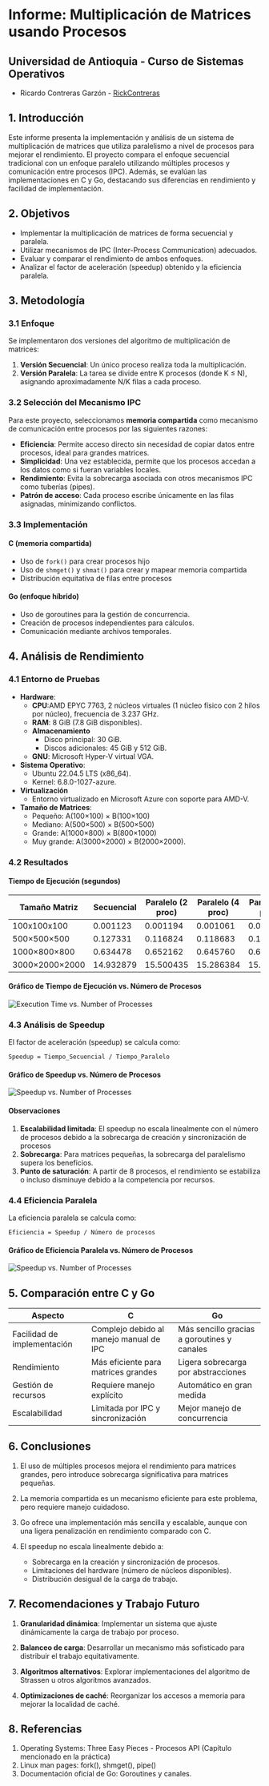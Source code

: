# Informe: Multiplicación de Matrices usando Procesos

## Universidad de Antioquia - Curso de Sistemas Operativos

- Ricardo Contreras Garzón - [RickContreras](https://github.com/RickContreras)


## 1. Introducción

Este informe presenta la implementación y análisis de un sistema de multiplicación de matrices que utiliza paralelismo a nivel de procesos para mejorar el rendimiento. El proyecto compara el enfoque secuencial tradicional con un enfoque paralelo utilizando múltiples procesos y comunicación entre procesos (IPC). Además, se evalúan las implementaciones en C y Go, destacando sus diferencias en rendimiento y facilidad de implementación.

## 2. Objetivos

- Implementar la multiplicación de matrices de forma secuencial y paralela.
- Utilizar mecanismos de IPC (Inter-Process Communication) adecuados.
- Evaluar y comparar el rendimiento de ambos enfoques.
- Analizar el factor de aceleración (speedup) obtenido y la eficiencia paralela.

## 3. Metodología

### 3.1 Enfoque

Se implementaron dos versiones del algoritmo de multiplicación de matrices:

1. **Versión Secuencial**: Un único proceso realiza toda la multiplicación.
2. **Versión Paralela**: La tarea se divide entre K procesos (donde K ≤ N), asignando aproximadamente N/K filas a cada proceso.

### 3.2 Selección del Mecanismo IPC

Para este proyecto, seleccionamos **memoria compartida** como mecanismo de comunicación entre procesos por las siguientes razones:

- **Eficiencia**: Permite acceso directo sin necesidad de copiar datos entre procesos, ideal para grandes matrices.
- **Simplicidad**: Una vez establecida, permite que los procesos accedan a los datos como si fueran variables locales.
- **Rendimiento**: Evita la sobrecarga asociada con otros mecanismos IPC como tuberías (pipes).
- **Patrón de acceso**: Cada proceso escribe únicamente en las filas asignadas, minimizando conflictos.

### 3.3 Implementación

#### C (memoria compartida)
- Uso de `fork()` para crear procesos hijo
- Uso de `shmget()` y `shmat()` para crear y mapear memoria compartida
- Distribución equitativa de filas entre procesos

#### Go (enfoque híbrido)
- Uso de goroutines para la gestión de concurrencia.
- Creación de procesos independientes para cálculos.
- Comunicación mediante archivos temporales.

## 4. Análisis de Rendimiento

### 4.1 Entorno de Pruebas

- **Hardware**:
  - **CPU**:AMD EPYC 7763, 2 núcleos virtuales (1 núcleo físico con 2 hilos por núcleo), frecuencia de 3.237 GHz.
  - **RAM**: 8 GiB (7.8 GiB disponibles).
  - **Almacenamiento**
    - Disco principal: 30 GiB.
    - Discos adicionales: 45 GiB y 512 GiB.
  - **GNU**: Microsoft Hyper-V virtual VGA.
- **Sistema Operativo**:
  - Ubuntu 22.04.5 LTS (x86_64).
  - Kernel: 6.8.0-1027-azure.
- **Virtualización**
  - Entorno virtualizado en Microsoft Azure con soporte para AMD-V.
- **Tamaño de Matrices**:
  - Pequeño: A(100×100) × B(100×100)
  - Mediano: A(500×500) × B(500×500)
  - Grande: A(1000×800) × B(800×1000)
  - Muy grande: A(3000×2000) × B(2000×2000).

### 4.2 Resultados

#### Tiempo de Ejecución (segundos)

| Tamaño Matriz | Secuencial | Paralelo (2 proc) | Paralelo (4 proc) | Paralelo (8 proc) |
|---------------|------------|-------------------|-------------------|-------------------|
| 100x100x100   | 0.001123   | 0.001194          | 0.001061          | 0.000785         |
| 500×500×500   | 0.127331   | 0.116824          | 0.118683          | 0.118433          |
| 1000×800×800  | 0.634478   | 0.652162          | 0.645760          | 0.633319         |
| 3000×2000×2000| 14.932879  | 15.500435          | 15.286384          | 15.011648         |

#### Gráfico de Tiempo de Ejecución vs. Número de Procesos

<img alt="Execution Time vs. Number of Processes" src="./imgs/execution_time_vs_processes.png">

### 4.3 Análisis de Speedup

El factor de aceleración (speedup) se calcula como:

```
Speedup = Tiempo_Secuencial / Tiempo_Paralelo
```

#### Gráfico de Speedup vs. Número de Procesos

<img alt="Speedup vs. Number of Processes" src="./imgs/speedup_vs_processes.png">

#### Observaciones

1. **Escalabilidad limitada**: El speedup no escala linealmente con el número de procesos debido a la sobrecarga de creación y sincronización de procesos
2. **Sobrecarga**: Para matrices pequeñas, la sobrecarga del paralelismo supera los beneficios.
3. **Punto de saturación**: A partir de 8 procesos, el rendimiento se estabiliza o incluso disminuye debido a la competencia por recursos.

### 4.4 Eficiencia Paralela

La eficiencia paralela se calcula como:

```
Eficiencia = Speedup / Número de procesos
```

#### Gráfico de Eficiencia Paralela vs. Número de Procesos

<img alt="Speedup vs. Number of Processes" src="./imgs/efficiency_vs_processes.png">

## 5. Comparación entre C y Go

| Aspecto                   | C                             | Go                             |
|---------------------------|-------------------------------|--------------------------------|
| Facilidad de implementación| Complejo debido al manejo manual de IPC                 | Más sencillo gracias a goroutines y canales                   |
| Rendimiento               | 	Más eficiente para matrices grandes               | Ligera sobrecarga por abstracciones                   |
| Gestión de recursos       | Requiere manejo explícito               | Automático en gran medida               |
| Escalabilidad             | Limitada por IPC y sincronización                   | Mejor manejo de concurrencia                  |

## 6. Conclusiones

1. El uso de múltiples procesos mejora el rendimiento para matrices grandes, pero introduce sobrecarga significativa para matrices pequeñas.

2. La memoria compartida es un mecanismo eficiente para este problema, pero requiere manejo cuidadoso.

3. Go ofrece una implementación más sencilla y escalable, aunque con una ligera penalización en rendimiento comparado con C.

4. El speedup no escala linealmente debido a:
    - Sobrecarga en la creación y sincronización de procesos.
    - Limitaciones del hardware (número de núcleos disponibles).
    - Distribución desigual de la carga de trabajo.

## 7. Recomendaciones y Trabajo Futuro

1. **Granularidad dinámica**: Implementar un sistema que ajuste dinámicamente la carga de trabajo por proceso.

2. **Balanceo de carga**: Desarrollar un mecanismo más sofisticado para distribuir el trabajo equitativamente.

3. **Algoritmos alternativos**: Explorar implementaciones del algoritmo de Strassen u otros algoritmos avanzados.

4. **Optimizaciones de caché**: Reorganizar los accesos a memoria para mejorar la localidad de caché.

## 8. Referencias

1. Operating Systems: Three Easy Pieces - Procesos API (Capítulo mencionado en la práctica)
2. Linux man pages: fork(), shmget(), pipe()
3. Documentación oficial de Go: Goroutines y canales.